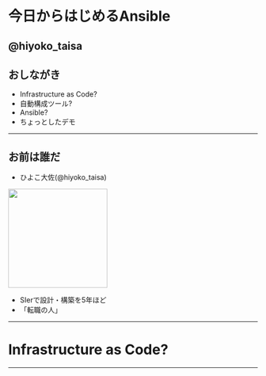 # 今日からはじめるAnsible
@hiyoko_taisa
---
## おしながき
- Infrastructure as Code?
- 自動構成ツール?
- Ansible?
- ちょっとしたデモ
---
## お前は誰だ
- ひよこ大佐(@hiyoko_taisa)
<img src="https://pbs.twimg.com/profile_images/935672125830021120/a_ISqdW9_400x400.jpg" width="200px">

- SIerで設計・構築を5年ほど
- 「転職の人」
---
# Infrastructure as Code?
---


